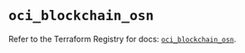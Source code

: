 # `oci_blockchain_osn`

Refer to the Terraform Registry for docs: [`oci_blockchain_osn`](https://registry.terraform.io/providers/oracle/oci/7.19.0/docs/resources/blockchain_osn).
